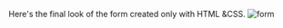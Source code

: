 Here's the final look of the form created only with HTML &CSS.
![form](https://github.com/user-attachments/assets/8e7e4b30-15e3-41ac-9cc1-4522b02be421)
